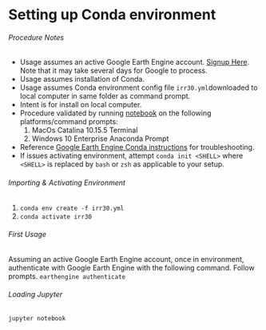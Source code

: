 # Setting up Conda environment

###### Procedure Notes
* Usage assumes an active Google Earth Engine account. [Signup Here](https://signup.earthengine.google.com/#!/). Note that it may take several days for Google to process.
* Usage assumes installation of Conda.
* Usage assumes Conda environment config file `irr30.yml`downloaded to local computer in same folder as command prompt.
* Intent is for install on local computer.
* Procedure validated by running [notebook](https://github.com/sonalthakkarBerkeley/MIDS_Capstone_Summer2020/blob/master/dev/pipeline/Package_Example.ipynb) on the following platforms/command prompts:
    1. MacOs Catalina 10.15.5 Terminal
    2. Windows 10 Enterprise Anaconda Prompt
* Reference [Google Earth Engine Conda instructions](https://developers.google.com/earth-engine/python_install-conda) for troubleshooting.
* If issues activating environment, attempt `conda init <SHELL>` where `<SHELL>` is replaced by `bash` or `zsh` as applicable to your setup.

###### Importing & Activating Environment
1. `conda env create -f irr30.yml`
2. `conda activate irr30`

###### First Usage
Assuming an active Google Earth Engine account, once in environment, authenticate with Google Earth Engine with the following command. Follow prompts.
`earthengine authenticate`

###### Loading Jupyter
`jupyter notebook`

